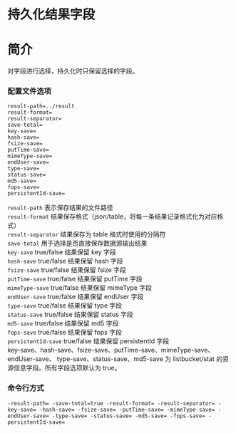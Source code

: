 # 持久化结果字段

# 简介
对字段进行选择，持久化时只保留选择的字段。

### 配置文件选项
```
result-path=../result
result-format=
result-separator=
save-total=
key-save=
hash-save=
fsize-save=
putTime-save=
mimeType-save=
endUser-save=
type-save=
status-save=
md5-save=
fops-save=
persistentId-save=
```
`result-path` 表示保存结果的文件路径  
`result-format` 结果保存格式（json/table，将每一条结果记录格式化为对应格式）  
`result-separator` 结果保存为 table 格式时使用的分隔符  
`save-total` 用于选择是否直接保存数据源输出结果  
`key-save` true/false 结果保留 key 字段  
`hash-save` true/false 结果保留 hash 字段  
`fsize-save` true/false 结果保留 fsize 字段  
`putTime-save` true/false 结果保留 putTime 字段  
`mimeType-save` true/false 结果保留 mimeType 字段  
`endUser-save` true/false 结果保留 endUser 字段  
`type-save` true/false 结果保留 type 字段  
`status-save` true/false 结果保留 status 字段  
`md5-save` true/false 结果保留 md5 字段  
`fops-save` true/false 结果保留 fops 字段  
`persistentId-save` true/false 结果保留 persistentId 字段  
key-save、hash-save、fsize-save、putTime-save、mimeType-save、endUser-save、
type-save、status-save、md5-save 为 listbucket/stat 的资源信息字段。所有字段选项默认为 true。

### 命令行方式
```
-result-path= -save-total=true -result-format= -result-separator= -key-save= -hash-save= -fsize-save= -putTime-save= -mimeType-save= -endUser-save= -type-save= -status-save= -md5-save= -fops-save= -persistentId-save=
```
